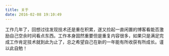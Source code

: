 ```yaml
---
title: 关于 
date: 2016-02-08 19:10:49
---
```


工作几年了，回想过往发现技术还是重在积累，遂又捡起一直闲置的博客看能否激励自己空余时间看点东西。工作本身固然重要但是重复内容很多，如果只是满足完成工作肯定技术就到此为止了，总之希望自己在新的一年能有所收获有所成长。谨以此自勉！

